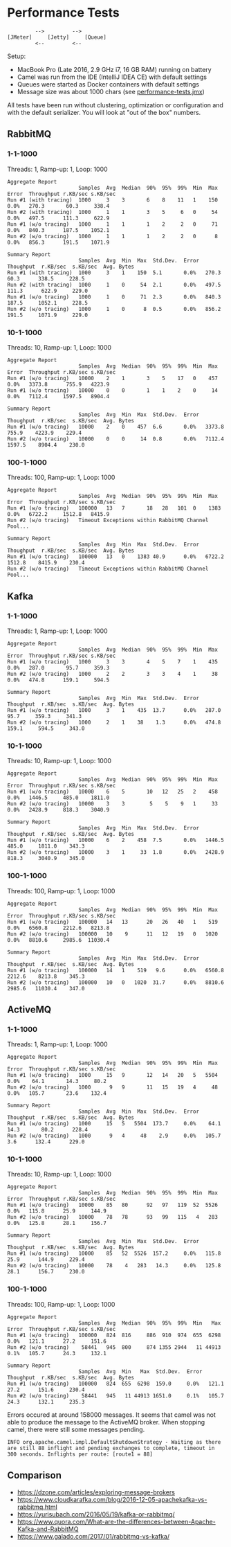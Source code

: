 # Performance Tests

```
         -->         -->
[JMeter]     [Jetty]     [Queue]
         <--         <--
```

Setup:
- MacBook Pro (Late 2016, 2.9 GHz i7, 16 GB RAM) running on battery
- Camel was run from the IDE (IntelliJ IDEA CE) with default settings
- Queues were started as Docker containers with default settings
- Message size was about 1000 chars (see [performance-tests.jmx](performance-tests.jmx))

All tests have been run without clustering, optimization or configuration and with the default serializer.
You will look at "out of the box" numbers.

## RabbitMQ

### 1-1-1000
Threads: 1, Ramp-up: 1, Loop: 1000

```
Aggregate Report
                       Samples  Avg  Median  90%  95%  99%  Min  Max  Error  Throughput r.KB/sec s.KB/sec
Run #1 (with tracing)  1000     3    3       6    8    11   1    150  0.0%   270.3       60.3     338.4
Run #2 (with tracing)  1000     1    1       3    5     6   0     54  0.0%   497.5      111.3     622.9
Run #1 (w/o tracing)   1000     1    1       1    2     2   0     71  0.0%   840.3      187.5    1052.1
Run #2 (w/o tracing)   1000     1    1       1    2     2   0      8  0.0%   856.3      191.5    1071.9

Summary Report
                       Samples  Avg  Min  Max  Std.Dev.  Error  Thoughput  r.KB/sec  s.KB/sec  Avg. Bytes
Run #1 (with tracing)  1000     3    1    150  5.1       0.0%   270.3       60.3      338.5     228.5
Run #2 (with tracing)  1000     1    0     54  2.1       0.0%   497.5      111.3      622.9     229.0
Run #1 (w/o tracing)   1000     1    0     71  2.3       0.0%   840.3      187.5     1052.1     228.5
Run #2 (w/o tracing)   1000     1    0      8  0.5       0.0%   856.2      191.5     1071.9     229.0
```

### 10-1-1000
Threads: 10, Ramp-up: 1, Loop: 1000

```
Aggregate Report
                       Samples  Avg  Median  90%  95%  99%  Min  Max  Error  Throughput r.KB/sec s.KB/sec
Run #1 (w/o tracing)   10000    2    1       3    5    17   0    457  0.0%   3373.8      755.9   4223.9
Run #1 (w/o tracing)   10000    0    0       1    1    2    0     14  0.0%   7112.4     1597.5   8904.4

Summary Report
                       Samples  Avg  Min  Max  Std.Dev.  Error  Thoughput  r.KB/sec  s.KB/sec  Avg. Bytes
Run #1 (w/o tracing)   10000    2    0    457  6.6       0.0%   3373.8      755.9    4223.9    229.4
Run #2 (w/o tracing)   10000    0    0     14  0.8       0.0%   7112.4     1597.5    8904.4    230.0
```

### 100-1-1000
Threads: 100, Ramp-up: 1, Loop: 1000

```
Aggregate Report
                       Samples  Avg  Median  90%  95%  99%  Min  Max  Error  Throughput r.KB/sec s.KB/sec
Run #1 (w/o tracing)   100000   13   7       18   28   101  0    1383 0.0%   6722.2     1512.8   8415.9
Run #2 (w/o tracing)   Timeout Exceptions within RabbitMQ Channel Pool...

Summary Report
                       Samples  Avg  Min  Max  Std.Dev.  Error  Thoughput  r.KB/sec  s.KB/sec  Avg. Bytes
Run #1 (w/o tracing)   100000   13   0    1383 40.9      0.0%   6722.2     1512.8    8415.9    230.4
Run #2 (w/o tracing)   Timeout Exceptions within RabbitMQ Channel Pool...
```

## Kafka

### 1-1-1000
Threads: 1, Ramp-up: 1, Loop: 1000

```
Aggregate Report
                       Samples  Avg  Median  90%  95%  99%  Min  Max  Error  Throughput r.KB/sec s.KB/sec
Run #1 (w/o tracing)   1000     3    3       4    5    7    1    435  0.0%   287.0       95.7     359.3
Run #2 (w/o tracing)   1000     2    2       3    3    4    1     38  0.0%   474.8      159.1     594.5

Summary Report
                       Samples  Avg  Min  Max  Std.Dev.  Error  Thoughput  r.KB/sec  s.KB/sec  Avg. Bytes
Run #1 (w/o tracing)   1000     3    1    435  13.7      0.0%   287.0       95.7     359.3     341.3
Run #2 (w/o tracing)   1000     2    1    38    1.3      0.0%   474.8      159.1     594.5     343.0
```

### 10-1-1000
Threads: 10, Ramp-up: 1, Loop: 1000

```
Aggregate Report
                       Samples  Avg  Median  90%  95%  99%  Min  Max  Error  Throughput r.KB/sec s.KB/sec
Run #1 (w/o tracing)   10000    6    5       10   12   25   2    458  0.0%   1446.5     485.0    1811.0
Run #2 (w/o tracing)   10000    3    3        5    5    9   1     33  0.0%   2428.9     818.3    3040.9

Summary Report
                       Samples  Avg  Min  Max  Std.Dev.  Error  Thoughput  r.KB/sec  s.KB/sec  Avg. Bytes
Run #1 (w/o tracing)   10000    6    2    458  7.5       0.0%   1446.5     485.0     1811.0    343.3
Run #2 (w/o tracing)   10000    3    1     33  1.8       0.0%   2428.9     818.3     3040.9    345.0
```

### 100-1-1000
Threads: 100, Ramp-up: 1, Loop: 1000

```
Aggregate Report
                       Samples  Avg  Median  90%  95%  99%  Min  Max  Error  Throughput r.KB/sec s.KB/sec
Run #1 (w/o tracing)   100000   14   13      20   26   40   1    519  0.0%   6560.8     2212.6   8213.8
Run #2 (w/o tracing)   100000   10    9      11   12   19   0   1020  0.0%   8810.6     2985.6  11030.4

Summary Report
                       Samples  Avg  Min  Max  Std.Dev.  Error  Thoughput  r.KB/sec  s.KB/sec  Avg. Bytes
Run #1 (w/o tracing)   100000   14   1    519   9.6      0.0%   6560.8     2212.6    8213.8    345.3
Run #2 (w/o tracing)   100000   10   0   1020  31.7      0.0%   8810.6     2985.6   11030.4    347.0
```

## ActiveMQ

### 1-1-1000
Threads: 1, Ramp-up: 1, Loop: 1000

```
Aggregate Report
                       Samples  Avg  Median  90%  95%  99%  Min  Max  Error  Throughput r.KB/sec s.KB/sec
Run #1 (w/o tracing)   1000     15   9       12   14   20   5   5504  0.0%    64.1       14.3     80.2
Run #2 (w/o tracing)   1000      9   9       11   15   19   4     48  0.0%   105.7       23.6    132.4

Summary Report
                       Samples  Avg  Min  Max  Std.Dev.  Error  Thoughput  r.KB/sec  s.KB/sec  Avg. Bytes
Run #1 (w/o tracing)   1000     15   5   5504  173.7     0.0%    64.1      14.3       80.2      228.4
Run #2 (w/o tracing)   1000      9   4     48    2.9     0.0%   105.7       3.6      132.4      229.0
```

### 10-1-1000
Threads: 10, Ramp-up: 1, Loop: 1000

```
Aggregate Report
                       Samples  Avg  Median  90%  95%  99%  Min  Max  Error  Throughput r.KB/sec s.KB/sec
Run #1 (w/o tracing)   10000    85   80      92   97   119  52  5526  0.0%   115.8      25.9     144.9
Run #2 (w/o tracing)   10000    78   78      93   99   115   4   283  0.0%   125.8      28.1     156.7

Summary Report
                       Samples  Avg  Min  Max  Std.Dev.  Error  Thoughput  r.KB/sec  s.KB/sec  Avg. Bytes
Run #1 (w/o tracing)   10000    85   52  5526  157.2     0.0%   115.8      25.9      144.9     229.4
Run #2 (w/o tracing)   10000    78    4   283   14.3     0.0%   125.8      28.1      156.7     230.0
```

### 100-1-1000
Threads: 100, Ramp-up: 1, Loop: 1000

```
Aggregate Report
                       Samples  Avg  Median  90%  95%  99%  Min   Max  Error  Throughput r.KB/sec s.KB/sec
Run #1 (w/o tracing)   100000   824  816     886  910  974  655  6298  0.0%   121.1      27.2     151.6
Run #2 (w/o tracing)    58441   945  800     874 1355 2944   11 44913  0.1%   105.7      24.3     132.1

Summary Report
                       Samples  Avg  Min   Max  Std.Dev.  Error  Thoughput  r.KB/sec  s.KB/sec  Avg. Bytes
Run #1 (w/o tracing)   100000   824  655  6298  159.0     0.0%   121.1      27.2      151.6     230.4
Run #2 (w/o tracing)    58441   945   11 44913 1651.0     0.1%   105.7      24.3      132.1     235.3
```

Errors occured at around 158000 messages. It seems that camel was not able to produce the message to the ActiveMQ broker. When stopping camel, there were still some messages pending.
```
INFO org.apache.camel.impl.DefaultShutdownStrategy - Waiting as there are still 88 inflight and pending exchanges to complete, timeout in 300 seconds. Inflights per route: [route1 = 88]
```

## Comparison
- https://dzone.com/articles/exploring-message-brokers
- https://www.cloudkarafka.com/blog/2016-12-05-apachekafka-vs-rabbitmq.html
- https://yurisubach.com/2016/05/19/kafka-or-rabbitmq/
- https://www.quora.com/What-are-the-differences-between-Apache-Kafka-and-RabbitMQ
- https://www.galado.com/2017/01/rabbitmq-vs-kafka/
